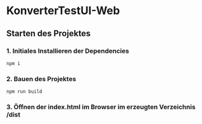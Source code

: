 # KonverterTestUI-Web


## Starten des Projektes

### 1. Initiales Installieren der Dependencies

```
npm i
```

### 2. Bauen des Projektes
```
npm run build
```

### 3. Öffnen der index.html im Browser im erzeugten Verzeichnis /dist